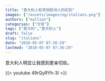 ```yaml
---
title: "意大利人和其他欧洲人的区别"
images: ["/assets/images/og/italians.png"]
authors: ["eallion"]
categories: ["分享"]
tags: ["意大利","意大利人"]
draft: false
slug: "italians"
date: "2010-05-07 07:36:29"
lastmod: "2010-05-07 07:36:29"
---
```


意大利人明显让我感到更亲切些。

{{< youtube 49rQyRYh-3I >}}
